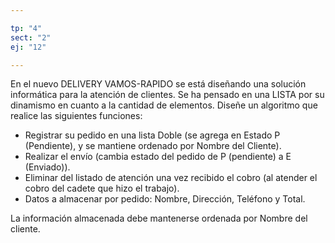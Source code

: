 ```yaml
---

tp: "4"
sect: "2"
ej: "12"

---
```


En el nuevo DELIVERY VAMOS-RAPIDO se está diseñando una solución informática para la atención de clientes. Se ha pensado en una LISTA por su dinamismo en cuanto a la cantidad de elementos. Diseñe un algoritmo que realice las siguientes funciones:

- Registrar su pedido en una lista Doble (se agrega en Estado P (Pendiente), y se mantiene ordenado por Nombre del Cliente).
- Realizar el envío (cambia estado del pedido de P (pendiente) a E (Enviado)).
- Eliminar del listado de atención una vez recibido el cobro (al atender el cobro del cadete que hizo el trabajo).
- Datos a almacenar por pedido: Nombre, Dirección, Teléfono y Total.


La información almacenada debe mantenerse ordenada por Nombre del cliente.
